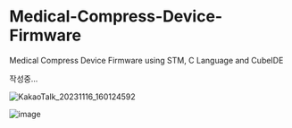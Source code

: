 # Medical-Compress-Device-Firmware
Medical Compress Device Firmware using STM, C Language and CubeIDE

작성중...

![KakaoTalk_20231116_160124592](https://github.com/UniverseMaker/Medical-Compress-Device-Firmware/assets/14816515/8800b7e8-7d9c-43f7-a826-adc87aa82bd2)

![image](https://github.com/UniverseMaker/Medical-Compress-Device-Firmware/assets/14816515/234aa60e-0288-47f4-ba21-00c5ff8fd0a1)
